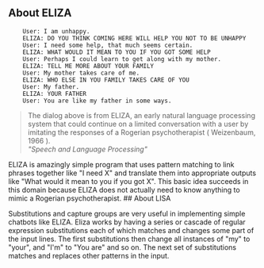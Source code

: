## About ELIZA

        User: I am unhappy.
        ELIZA: DO YOU THINK COMING HERE WILL HELP YOU NOT TO BE UNHAPPY
        User: I need some help, that much seems certain.
        ELIZA: WHAT WOULD IT MEAN TO YOU IF YOU GOT SOME HELP
        User: Perhaps I could learn to get along with my mother.
        ELIZA: TELL ME MORE ABOUT YOUR FAMILY
        User: My mother takes care of me.
        ELIZA: WHO ELSE IN YOU FAMILY TAKES CARE OF YOU
        User: My father.
        ELIZA: YOUR FATHER
        User: You are like my father in some ways.

> The dialog above is from ELIZA, an early natural language processing system that could continue on a limited conversation with a user by imitating the responses
of a Rogerian psychotherapist ( Weizenbaum, 1966 ).\
*"Speech and Language Processing"*

</b>
ELIZA is amazingly simple program that uses pattern matching to link phrases together like "I need X" and translate them into appropriate outputs like 
"What would it mean to you if you got X". This basic idea succeeds in this domain because ELIZA does not actually need to know anything to mimic a Rogerian psychotherapist.

</b>
## About LISA

Substitutions and capture groups are very useful in implementing simple chatbots like ELIZA.
</b>
</b>
Eliza works by having a series or cascade of regular expression substitutions each of which matches and changes some part of the input lines. The first substitutions then
change all instances of "my" to "your", and "I'm" to "You are" and so on. The next set of substitutions matches and replaces other patterns in the input.
